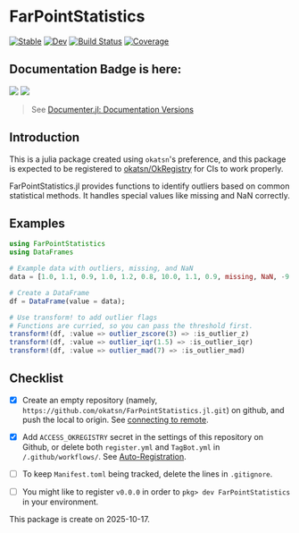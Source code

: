 # FarPointStatistics

[![Stable](https://img.shields.io/badge/docs-stable-blue.svg)](https://okatsn.github.io/FarPointStatistics.jl/stable/)
[![Dev](https://img.shields.io/badge/docs-dev-blue.svg)](https://okatsn.github.io/FarPointStatistics.jl/dev/)
[![Build Status](https://github.com/okatsn/FarPointStatistics.jl/actions/workflows/CI.yml/badge.svg?branch=main)](https://github.com/okatsn/FarPointStatistics.jl/actions/workflows/CI.yml?query=branch%3Amain)
[![Coverage](https://codecov.io/gh/okatsn/FarPointStatistics.jl/branch/main/graph/badge.svg)](https://codecov.io/gh/okatsn/FarPointStatistics.jl)

<!-- Don't have any of your custom contents above; they won't occur if there is no citation. -->

## Documentation Badge is here:

[![](https://img.shields.io/badge/docs-stable-blue.svg)](https://okatsn.github.io/FarPointStatistics.jl/stable)
[![](https://img.shields.io/badge/docs-dev-blue.svg)](https://okatsn.github.io/FarPointStatistics.jl/dev)

> See [Documenter.jl: Documentation Versions](https://documenter.juliadocs.org/dev/man/hosting/#Documentation-Versions)

## Introduction

This is a julia package created using `okatsn`'s preference, and this package is expected to be registered to [okatsn/OkRegistry](https://github.com/okatsn/OkRegistry) for CIs to work properly.

FarPointStatistics.jl provides functions to identify outliers based on common statistical methods.
It handles special values like missing and NaN correctly.

## Examples

```julia
using FarPointStatistics
using DataFrames

# Example data with outliers, missing, and NaN
data = [1.0, 1.1, 0.9, 1.0, 1.2, 0.8, 10.0, 1.1, 0.9, missing, NaN, -9.0];

# Create a DataFrame
df = DataFrame(value = data);

# Use transform! to add outlier flags
# Functions are curried, so you can pass the threshold first.
transform!(df, :value => outlier_zscore(3) => :is_outlier_z)
transform!(df, :value => outlier_iqr(1.5) => :is_outlier_iqr)
transform!(df, :value => outlier_mad(7) => :is_outlier_mad)
```


## Checklist

- [x] Create an empty repository (namely, `https://github.com/okatsn/FarPointStatistics.jl.git`) on github, and push the local to origin. See [connecting to remote](#tips-for-connecting-to-remote).
- [x] Add `ACCESS_OKREGISTRY` secret in the settings of this repository on Github, or delete both `register.yml` and `TagBot.yml` in `/.github/workflows/`. See [Auto-Registration](#auto-registration).
- [ ] To keep `Manifest.toml` being tracked, delete the lines in `.gitignore`.
- [ ] You might like to register `v0.0.0` in order to `pkg> dev FarPointStatistics` in your environment.




This package is create on 2025-10-17.
